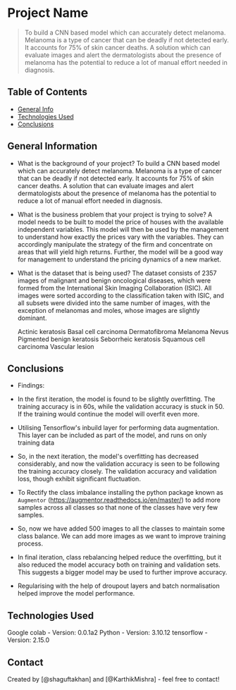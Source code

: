 # Project Name
> To build a CNN based model which can accurately detect melanoma. Melanoma is a type of cancer that can be deadly if not detected early. It accounts for 75% of skin cancer deaths. A solution which can evaluate images and alert the dermatologists about the presence of melanoma has the potential to reduce a lot of manual effort needed in diagnosis.


## Table of Contents
* [General Info](#general-information)
* [Technologies Used](#technologies-used)
* [Conclusions](#conclusions)



## General Information
- What is the background of your project?
To build a CNN based model which can accurately detect melanoma. Melanoma is a type of cancer that can be deadly if not detected early. It accounts for 75% of skin cancer deaths. A solution that can evaluate images and alert dermatologists about the presence of melanoma has the potential to reduce a lot of manual effort needed in diagnosis.

- What is the business problem that your project is trying to solve?
A model needs to be built to model the price of houses with the available independent variables. This model will then be used by the management to understand how exactly the prices vary with the variables. They can accordingly manipulate the strategy of the firm and concentrate on areas that will yield high returns. Further, the model will be a good way for management to understand the pricing dynamics of a new market.

- What is the dataset that is being used?
The dataset consists of 2357 images of malignant and benign oncological diseases, which were formed from the International Skin Imaging Collaboration (ISIC). All images were sorted according to the classification taken with ISIC, and all subsets were divided into the same number of images, with the exception of melanomas and moles, whose images are slightly dominant.

    Actinic keratosis
    Basal cell carcinoma
    Dermatofibroma
    Melanoma
    Nevus
    Pigmented benign keratosis
    Seborrheic keratosis
    Squamous cell carcinoma
    Vascular lesion


## Conclusions
- Findings:
- In the first iteration, the model is found to be slightly overfitting. The training accuracy is in 60s, while the validation accuracy is stuck in 50. If the training would continue the model will overfit even more.

- Utilising Tensorflow's inbuild layer for performing data augmentation. This layer can be included as part of the model, and runs on only training data

- So, in the next iteration, the model's overfitting has decreased considerably, and now the validation accuracy is seen to be following the training accuracy closely. The validation accuracy and validation loss, though exhibit significant fluctuation.

- To Rectify the class imbalance installing the python package known as `Augmentor` (https://augmentor.readthedocs.io/en/master/) to add more samples across all classes so that none of the classes have very few samples.

- So, now we have added 500 images to all the classes to maintain some class balance. We can add more images as we want to improve training process.

- In final iteration, class rebalancing helped reduce the overfitting, but it also reduced the model accuracy both on training and validation sets. This suggests a bigger model may be used to further improve accuracy. 

- Regularising with the help of droupout layers and batch normalisation helped improve the model performance.


## Technologies Used

Google colab - Version: 0.0.1a2
Python - Version: 3.10.12
tensorflow - Version: 2.15.0



## Contact
Created by [@shaguftakhan] and [@KarthikMishra] - feel free to contact!

